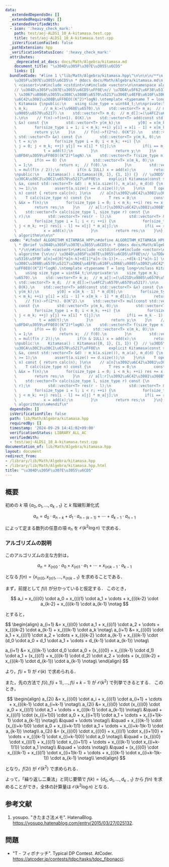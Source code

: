 ```yaml
---
data:
  _extendedDependsOn: []
  _extendedRequiredBy: []
  _extendedVerifiedWith:
  - icon: ':heavy_check_mark:'
    path: test/aoj-ALDS1_10_A-kitamasa.test.cpp
    title: test/aoj-ALDS1_10_A-kitamasa.test.cpp
  _isVerificationFailed: false
  _pathExtension: hpp
  _verificationStatusIcon: ':heavy_check_mark:'
  attributes:
    _deprecated_at_docs: docs/Math/Algebra/kitamasa.md
    document_title: "\u304D\u305F\u307E\u3055\u6CD5"
    links: []
  bundledCode: "#line 1 \"lib/Math/Algebra/kitamasa.hpp\"\n\n\n\n/**\n * @brief \u304D\
    \u305F\u307E\u3055\u6CD5\n * @docs docs/Math/Algebra/kitamasa.md\n */\n\n#include\
    \ <cassert>\n#include <cstdint>\n#include <vector>\n\nnamespace algorithm {\n\n\
    // \u304D\u305F\u307E\u3055\u6CD5\uFF0E\n// \u7DDA\u5F62\u6F38\u5316\u5F0F a[n]=d[0]*a[n-k]+d[1]*a[n-(k-1)]+....+d[k-1]*a[n-1]\
    \ \u3067\u8868\u3055\u308C\u308B\u6570\u5217\u306E\u4EFB\u610F\u306E\u9805\u3092\
    \u6C42\u3081\u308B\uFF0EO((K^2)*logN).\ntemplate <typename T = long long>\nclass\
    \ Kitamasa {\npublic:\n    using size_type = uint64_t;\n\nprivate:\n    size_type\
    \ m_k;       // m_k:=(\u968E\u6570).\n    std::vector<T> m_a;  // m_a[]:=(\u521D\
    \u9805\u6570\u5217).\n    std::vector<T> m_d;  // m_d[]:=(\u4FC2\u6570\u6570\u5217\
    ).\n\n    // f(n)->f(n+1). O(K).\n    std::vector<T> add(const std::vector<T>\
    \ &x) const {\n        std::vector<T> y(m_k);\n        y[0] = x[m_k - 1] * m_d[0];\n\
    \        for(size_type i = 1; i < m_k; ++i) y[i] = x[i - 1] + x[m_k - 1] * m_d[i];\n\
    \        return y;\n    }\n    // f(n)->f(2*n). O(K^2).\n    std::vector<T> mul(const\
    \ std::vector<T> &x) const {\n        std::vector<T> y(m_k, 0);\n        std::vector<T>\
    \ t = x;\n        for(size_type i = 0; i < m_k; ++i) {\n            for(size_type\
    \ j = 0; j < m_k; ++j) y[j] += x[i] * t[j];\n            if(i == m_k - 1) break;\n\
    \            t = add(t);\n        }\n        return y;\n    }\n    // f(n)\u3092\
    \u8FD4\u3059\uFF0EO((K^2)*logN).\n    std::vector<T> f(size_type n) const {\n\
    \        if(n == 0) {\n            std::vector<T> x(m_k, 0);\n            x[0]\
    \ = 1;\n            return x;  // f(0).\n        }\n        std::vector<T> &&x\
    \ = mul(f(n / 2));\n        if(n & 1ULL) x = add(x);\n        return x;\n    }\n\
    \npublic:\n    Kitamasa() : Kitamasa({0, 1}, {1, 1}) {}  // \u30D5\u30A3\u30DC\
    \u30CA\u30C3\u30C1\u6570\u5217\uFF0E\n    explicit Kitamasa(const std::vector<T>\
    \ &a, const std::vector<T> &d) : m_k(a.size()), m_a(a), m_d(d) {\n        assert(a.size()\
    \ >= 1);\n        assert(a.size() == d.size());\n    }\n\n    T operator[](size_type\
    \ n) const { return calc(n); }\n\n    // a[n]\u3092\u6C42\u3081\u308B\uFF0EO((K^2)*logN).\n\
    \    T calc(size_type n) const {\n        T res = 0;\n        const std::vector<T>\
    \ &&x = f(n);\n        for(size_type i = 0; i < m_k; ++i) res += x[i] * m_a[i];\n\
    \        return res;\n    }\n    // a[l:r]\u3092\u6C42\u3081\u308B\uFF0EO((K^2)*logN+K*(r-l)).\n\
    \    std::vector<T> calc(size_type l, size_type r) const {\n        assert(l <\
    \ r);\n        std::vector<T> res(r - l);\n        std::vector<T> &&x = f(l);\n\
    \        for(size_type i = l; i < r; ++i) {\n            for(size_type j = 0;\
    \ j < m_k; ++j) res[i - l] += x[j] * m_a[j];\n            if(i == r - 1) break;\n\
    \            x = add(x);\n        }\n        return res;\n    }\n};\n\n}  // namespace\
    \ algorithm\n\n\n"
  code: "#ifndef ALGORITHM_KITAMASA_HPP\n#define ALGORITHM_KITAMASA_HPP 1\n\n/**\n\
    \ * @brief \u304D\u305F\u307E\u3055\u6CD5\n * @docs docs/Math/Algebra/kitamasa.md\n\
    \ */\n\n#include <cassert>\n#include <cstdint>\n#include <vector>\n\nnamespace\
    \ algorithm {\n\n// \u304D\u305F\u307E\u3055\u6CD5\uFF0E\n// \u7DDA\u5F62\u6F38\
    \u5316\u5F0F a[n]=d[0]*a[n-k]+d[1]*a[n-(k-1)]+....+d[k-1]*a[n-1] \u3067\u8868\u3055\
    \u308C\u308B\u6570\u5217\u306E\u4EFB\u610F\u306E\u9805\u3092\u6C42\u3081\u308B\
    \uFF0EO((K^2)*logN).\ntemplate <typename T = long long>\nclass Kitamasa {\npublic:\n\
    \    using size_type = uint64_t;\n\nprivate:\n    size_type m_k;       // m_k:=(\u968E\
    \u6570).\n    std::vector<T> m_a;  // m_a[]:=(\u521D\u9805\u6570\u5217).\n   \
    \ std::vector<T> m_d;  // m_d[]:=(\u4FC2\u6570\u6570\u5217).\n\n    // f(n)->f(n+1).\
    \ O(K).\n    std::vector<T> add(const std::vector<T> &x) const {\n        std::vector<T>\
    \ y(m_k);\n        y[0] = x[m_k - 1] * m_d[0];\n        for(size_type i = 1; i\
    \ < m_k; ++i) y[i] = x[i - 1] + x[m_k - 1] * m_d[i];\n        return y;\n    }\n\
    \    // f(n)->f(2*n). O(K^2).\n    std::vector<T> mul(const std::vector<T> &x)\
    \ const {\n        std::vector<T> y(m_k, 0);\n        std::vector<T> t = x;\n\
    \        for(size_type i = 0; i < m_k; ++i) {\n            for(size_type j = 0;\
    \ j < m_k; ++j) y[j] += x[i] * t[j];\n            if(i == m_k - 1) break;\n  \
    \          t = add(t);\n        }\n        return y;\n    }\n    // f(n)\u3092\
    \u8FD4\u3059\uFF0EO((K^2)*logN).\n    std::vector<T> f(size_type n) const {\n\
    \        if(n == 0) {\n            std::vector<T> x(m_k, 0);\n            x[0]\
    \ = 1;\n            return x;  // f(0).\n        }\n        std::vector<T> &&x\
    \ = mul(f(n / 2));\n        if(n & 1ULL) x = add(x);\n        return x;\n    }\n\
    \npublic:\n    Kitamasa() : Kitamasa({0, 1}, {1, 1}) {}  // \u30D5\u30A3\u30DC\
    \u30CA\u30C3\u30C1\u6570\u5217\uFF0E\n    explicit Kitamasa(const std::vector<T>\
    \ &a, const std::vector<T> &d) : m_k(a.size()), m_a(a), m_d(d) {\n        assert(a.size()\
    \ >= 1);\n        assert(a.size() == d.size());\n    }\n\n    T operator[](size_type\
    \ n) const { return calc(n); }\n\n    // a[n]\u3092\u6C42\u3081\u308B\uFF0EO((K^2)*logN).\n\
    \    T calc(size_type n) const {\n        T res = 0;\n        const std::vector<T>\
    \ &&x = f(n);\n        for(size_type i = 0; i < m_k; ++i) res += x[i] * m_a[i];\n\
    \        return res;\n    }\n    // a[l:r]\u3092\u6C42\u3081\u308B\uFF0EO((K^2)*logN+K*(r-l)).\n\
    \    std::vector<T> calc(size_type l, size_type r) const {\n        assert(l <\
    \ r);\n        std::vector<T> res(r - l);\n        std::vector<T> &&x = f(l);\n\
    \        for(size_type i = l; i < r; ++i) {\n            for(size_type j = 0;\
    \ j < m_k; ++j) res[i - l] += x[j] * m_a[j];\n            if(i == r - 1) break;\n\
    \            x = add(x);\n        }\n        return res;\n    }\n};\n\n}  // namespace\
    \ algorithm\n\n#endif\n"
  dependsOn: []
  isVerificationFile: false
  path: lib/Math/Algebra/kitamasa.hpp
  requiredBy: []
  timestamp: '2024-09-29 14:41:02+09:00'
  verificationStatus: LIBRARY_ALL_AC
  verifiedWith:
  - test/aoj-ALDS1_10_A-kitamasa.test.cpp
documentation_of: lib/Math/Algebra/kitamasa.hpp
layout: document
redirect_from:
- /library/lib/Math/Algebra/kitamasa.hpp
- /library/lib/Math/Algebra/kitamasa.hpp.html
title: "\u304D\u305F\u307E\u3055\u6CD5"
---
```

## 概要

初めの $k$ 項 $\lbrace a_0, a_1, \ldots, a_{k-1} \rbrace$ と $k$ 階線形漸化式

$$
a_n = d_0 \cdot a_{n-k} + d_1 \cdot a_{n-(k-1)} + \cdots + d_{k-1} \cdot a_{n-1}
$$

によって定まる数列の任意の項 $a_n$ を $\mathcal{O}(k^2 \log n)$ で求める．


### アルゴリズムの説明

このアルゴリズムの主な方針は，

$$
a_n = x_{(n)0} \cdot a_0 + x_{(n)1} \cdot a_1 + \cdots + x_{(n)k-1} \cdot a_{k-1}
$$

となる $f(n) = \lbrace x_{(n)0}, x_{(n)1}, \ldots, x_{(n)k-1} \rbrace$ を求めることである．

まず，前提として $f(i)$ が分かっていると仮定する．
このとき，

$$
a_i = x_{(i)0} \cdot a_0 + x_{(i)1} \cdot a_1 + \cdots + x_{(i)k-2} \cdot a_{k-2} + x_{(i)k-1} \cdot a_{k-1} \notag
$$

とすると，

$$
\begin{align}
a_{i+1} &= x_{(i)0} \cdot a_1 + x_{(i)1} \cdot a_2 + \cdots + x_{(i)k-2} \cdot a_{k-1} + x_{(i)k-1} \cdot a_k \notag\\
a_{i+1} &= x_{(i)0} \cdot a_1 + x_{(i)1} \cdot a_2 + \cdots + x_{(i)k-2} \cdot a_{k-1} + x_{(i)k-1} \cdot (d_0 \cdot a_0 + d_1 \cdot a_1 + \cdots + d_{k-1} \cdot a_{k-1}) \notag\\

a_{i+1} &= x_{(i)k-1} \cdot d_0 \cdot a_0 + (x_{(i)0} + x_{(i)k-1} \cdot d_1) \cdot a_1 + (x_{(i)1} + x_{(i)k-1} \cdot d_2) \cdot a_2 + \cdots + (x_{(i)k-2} + x_{(i)k-1} \cdot d_{k-1}) \cdot a_{k-1} \notag\\
\end{align}
$$

より，$f(i+1)$ が $\mathcal{O}(k)$ で求められる．

また，先の方法で $f(i), f(i+1), \ldots, f(i+k-1)$ が $\mathcal{O}(k^2)$ で列挙できるとする．
このとき，

$$
\begin{align}
a_{2i} &= x_{(i)0} \cdot a_i + x_{(i)1} \cdot a_{i+1} + \cdots + x_{(i)k-1} \cdot a_{i+k-1} \notag\\
a_{2i} &= x_{(i)0} \cdot (x_{(i)0} \cdot a_0 + x_{(i)1} \cdot a_1 + \cdots + x_{(i)k-1} \cdot a_{k-1}) \notag\\
    &\quad + x_{(i)1} \cdot (x_{(i+1)0} \cdot a_0 + x_{(i+1)1} \cdot a_1 + \cdots + x_{(i+1)k-1} \cdot a_{k-1}) \notag\\
    &\quad + \cdots \notag\\
    &\quad + x_{(i)k-1} \cdot (x_{(i+k-1)0} \cdot a_0 + x_{(i+k-1)1} \cdot a_1 + \cdots + x_{(i+k-1)k-1} \cdot a_{k-1}) \notag\\
a_{2i} &= (x_{(i)0} \cdot x_{(i)0} + x_{(i)1} \cdot x_{(i+1)0} + \cdots + x_{(i)k-1} \cdot x_{(i+k-1)0}) \cdot a_0 \notag\\
    &\quad + (x_{(i)0} \cdot x_{(i)1} + x_{(i)1} \cdot x_{(i+1)1} + \cdots + x_{(i)k-1} \cdot x_{(i+k-1)1}) \cdot a_1 \notag\\
    &\quad + \cdots \notag\\
    &\quad + (x_{(i)0} \cdot x_{(i)k-1} + x_{(i)1} \cdot x_{(i+1)k-1} + \cdots + x_{(i)k-1} \cdot x_{(i+k-1)k-1}) \cdot a_{k-1} \notag\\
\end{align}
$$

となり，$f(2i)$ が $\mathcal{O}(k^2)$ で求められる．

よって，「繰り返し二乗法」と同じ要領で $f(k) = \lbrace d_0, d_1, \ldots, d_{k-1} \rbrace$ から $f(n)$ を求めることができ，全体の計算量は $\mathcal{O}(k^2 \log n)$ となる．


## 参考文献

1. yosupo. "きたまさ法メモ". HatenaBlog. <https://yosupo.hatenablog.com/entry/2015/03/27/025132>.


## 問題

- "T - フィボナッチ". Typical DP Contest. AtCoder. <https://atcoder.jp/contests/tdpc/tasks/tdpc_fibonacci>.

